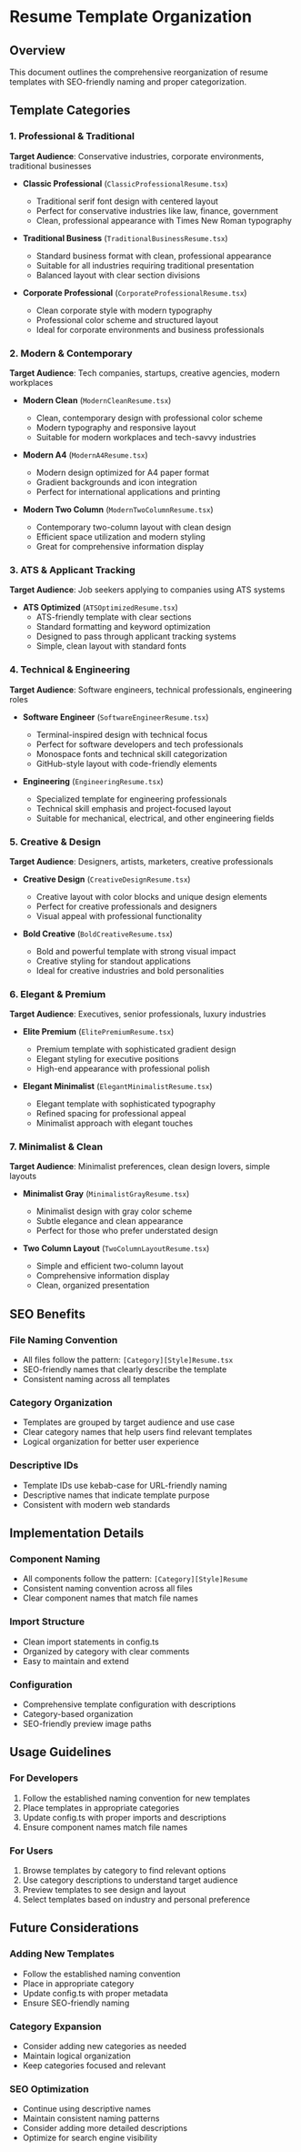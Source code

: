 # Resume Template Organization

## Overview
This document outlines the comprehensive reorganization of resume templates with SEO-friendly naming and proper categorization.

## Template Categories

### 1. Professional & Traditional
**Target Audience**: Conservative industries, corporate environments, traditional businesses

- **Classic Professional** (`ClassicProfessionalResume.tsx`)
  - Traditional serif font design with centered layout
  - Perfect for conservative industries like law, finance, government
  - Clean, professional appearance with Times New Roman typography

- **Traditional Business** (`TraditionalBusinessResume.tsx`)
  - Standard business format with clean, professional appearance
  - Suitable for all industries requiring traditional presentation
  - Balanced layout with clear section divisions

- **Corporate Professional** (`CorporateProfessionalResume.tsx`)
  - Clean corporate style with modern typography
  - Professional color scheme and structured layout
  - Ideal for corporate environments and business professionals

### 2. Modern & Contemporary
**Target Audience**: Tech companies, startups, creative agencies, modern workplaces

- **Modern Clean** (`ModernCleanResume.tsx`)
  - Clean, contemporary design with professional color scheme
  - Modern typography and responsive layout
  - Suitable for modern workplaces and tech-savvy industries

- **Modern A4** (`ModernA4Resume.tsx`)
  - Modern design optimized for A4 paper format
  - Gradient backgrounds and icon integration
  - Perfect for international applications and printing

- **Modern Two Column** (`ModernTwoColumnResume.tsx`)
  - Contemporary two-column layout with clean design
  - Efficient space utilization and modern styling
  - Great for comprehensive information display

### 3. ATS & Applicant Tracking
**Target Audience**: Job seekers applying to companies using ATS systems

- **ATS Optimized** (`ATSOptimizedResume.tsx`)
  - ATS-friendly template with clear sections
  - Standard formatting and keyword optimization
  - Designed to pass through applicant tracking systems
  - Simple, clean layout with standard fonts

### 4. Technical & Engineering
**Target Audience**: Software engineers, technical professionals, engineering roles

- **Software Engineer** (`SoftwareEngineerResume.tsx`)
  - Terminal-inspired design with technical focus
  - Perfect for software developers and tech professionals
  - Monospace fonts and technical skill categorization
  - GitHub-style layout with code-friendly elements

- **Engineering** (`EngineeringResume.tsx`)
  - Specialized template for engineering professionals
  - Technical skill emphasis and project-focused layout
  - Suitable for mechanical, electrical, and other engineering fields

### 5. Creative & Design
**Target Audience**: Designers, artists, marketers, creative professionals

- **Creative Design** (`CreativeDesignResume.tsx`)
  - Creative layout with color blocks and unique design elements
  - Perfect for creative professionals and designers
  - Visual appeal with professional functionality

- **Bold Creative** (`BoldCreativeResume.tsx`)
  - Bold and powerful template with strong visual impact
  - Creative styling for standout applications
  - Ideal for creative industries and bold personalities

### 6. Elegant & Premium
**Target Audience**: Executives, senior professionals, luxury industries

- **Elite Premium** (`ElitePremiumResume.tsx`)
  - Premium template with sophisticated gradient design
  - Elegant styling for executive positions
  - High-end appearance with professional polish

- **Elegant Minimalist** (`ElegantMinimalistResume.tsx`)
  - Elegant template with sophisticated typography
  - Refined spacing for professional appeal
  - Minimalist approach with elegant touches

### 7. Minimalist & Clean
**Target Audience**: Minimalist preferences, clean design lovers, simple layouts

- **Minimalist Gray** (`MinimalistGrayResume.tsx`)
  - Minimalist design with gray color scheme
  - Subtle elegance and clean appearance
  - Perfect for those who prefer understated design

- **Two Column Layout** (`TwoColumnLayoutResume.tsx`)
  - Simple and efficient two-column layout
  - Comprehensive information display
  - Clean, organized presentation

## SEO Benefits

### File Naming Convention
- All files follow the pattern: `[Category][Style]Resume.tsx`
- SEO-friendly names that clearly describe the template
- Consistent naming across all templates

### Category Organization
- Templates are grouped by target audience and use case
- Clear category names that help users find relevant templates
- Logical organization for better user experience

### Descriptive IDs
- Template IDs use kebab-case for URL-friendly naming
- Descriptive names that indicate template purpose
- Consistent with modern web standards

## Implementation Details

### Component Naming
- All components follow the pattern: `[Category][Style]Resume`
- Consistent naming convention across all files
- Clear component names that match file names

### Import Structure
- Clean import statements in config.ts
- Organized by category with clear comments
- Easy to maintain and extend

### Configuration
- Comprehensive template configuration with descriptions
- Category-based organization
- SEO-friendly preview image paths

## Usage Guidelines

### For Developers
1. Follow the established naming convention for new templates
2. Place templates in appropriate categories
3. Update config.ts with proper imports and descriptions
4. Ensure component names match file names

### For Users
1. Browse templates by category to find relevant options
2. Use category descriptions to understand target audience
3. Preview templates to see design and layout
4. Select templates based on industry and personal preference

## Future Considerations

### Adding New Templates
- Follow the established naming convention
- Place in appropriate category
- Update config.ts with proper metadata
- Ensure SEO-friendly naming

### Category Expansion
- Consider adding new categories as needed
- Maintain logical organization
- Keep categories focused and relevant

### SEO Optimization
- Continue using descriptive names
- Maintain consistent naming patterns
- Consider adding more detailed descriptions
- Optimize for search engine visibility 